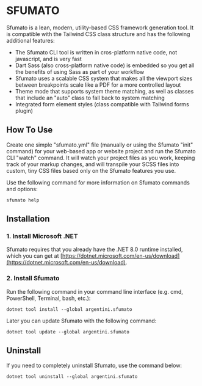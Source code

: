 # SFUMATO

Sfumato is a lean, modern, utility-based CSS framework generation tool. It is compatible with the Tailwind CSS class structure and has the following additional features:

- The Sfumato CLI tool is written in cros-platform native code, not javascript, and is very fast
- Dart Sass (also cross-platform native code) is embedded so you get all the benefits of using Sass as part of your workflow
- Sfumato uses a scalable CSS system that makes all the viewport sizes between breakpoints scale like a PDF for a more controlled layout
- Theme mode that supports system theme matching, as well as classes that include an "auto" class to fall back to system matching
- Integrated form element styles (class compatible with Tailwind forms plugin)

## How To Use

Create one simple "sfumato.yml" file (manually or using the Sfumato "init" command) for your web-based app or website project and run the Sfumato CLI "watch" command. It will watch your project files as you work, keeping track of your markup changes, and will transpile your SCSS files into custom, tiny CSS files based only on the Sfumato features you use.

Use the following command for more information on Sfumato commands and options:

```sfumato help```

## Installation

### 1. Install Microsoft .NET

Sfumato requires that you already have the .NET 8.0 runtime installed, which you can get at [https://dotnet.microsoft.com/en-us/download](https://dotnet.microsoft.com/en-us/download).

### 2. Install Sfumato

Run the following command in your command line interface (e.g. cmd, PowerShell, Terminal, bash, etc.):

```dotnet tool install --global argentini.sfumato```

Later you can update Sfumato with the following command:

```dotnet tool update --global argentini.sfumato```

## Uninstall

If you need to completely uninstall Sfumato, use the command below:

```dotnet tool uninstall --global argentini.sfumato```
